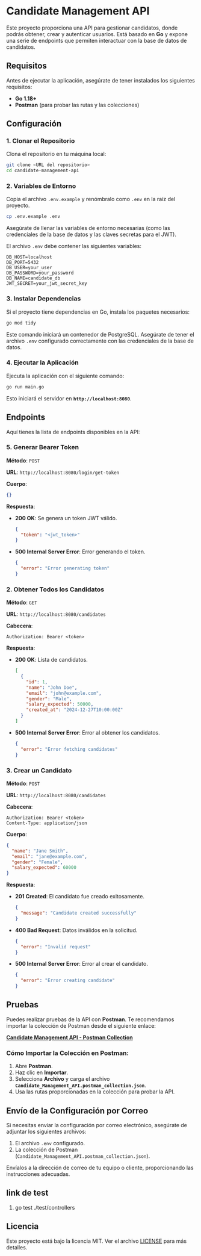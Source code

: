 
# Candidate Management API

Este proyecto proporciona una API para gestionar candidatos, donde podrás obtener, crear y autenticar usuarios. Está basado en **Go** y expone una serie de endpoints que permiten interactuar con la base de datos de candidatos.

## Requisitos

Antes de ejecutar la aplicación, asegúrate de tener instalados los siguientes requisitos:

- **Go 1.18+**
- **Postman** (para probar las rutas y las colecciones)

## Configuración

### 1. Clonar el Repositorio

Clona el repositorio en tu máquina local:

```bash
git clone <URL del repositorio>
cd candidate-management-api
```

### 2. Variables de Entorno

Copia el archivo `.env.example` y renómbralo como `.env` en la raíz del proyecto.

```bash
cp .env.example .env
```

Asegúrate de llenar las variables de entorno necesarias (como las credenciales de la base de datos y las claves secretas para el JWT).

El archivo `.env` debe contener las siguientes variables:

```
DB_HOST=localhost
DB_PORT=5432
DB_USER=your_user
DB_PASSWORD=your_password
DB_NAME=candidate_db
JWT_SECRET=your_jwt_secret_key
```

### 3. Instalar Dependencias

Si el proyecto tiene dependencias en Go, instala los paquetes necesarios:

```bash
go mod tidy
```


Este comando iniciará un contenedor de PostgreSQL. Asegúrate de tener el archivo `.env` configurado correctamente con las credenciales de la base de datos.

### 4. Ejecutar la Aplicación

Ejecuta la aplicación con el siguiente comando:

```bash
go run main.go
```

Esto iniciará el servidor en **`http://localhost:8080`**.

## Endpoints

Aquí tienes la lista de endpoints disponibles en la API:

### 5. **Generar Bearer Token**

**Método**: `POST`

**URL**: `http://localhost:8080/login/get-token`

**Cuerpo**:
```json
{}
```

**Respuesta**:

- **200 OK**: Se genera un token JWT válido.
  ```json
  {
    "token": "<jwt_token>"
  }
  ```

- **500 Internal Server Error**: Error generando el token.
  ```json
  {
    "error": "Error generating token"
  }
  ```

### 2. **Obtener Todos los Candidatos**

**Método**: `GET`

**URL**: `http://localhost:8080/candidates`

**Cabecera**:
```
Authorization: Bearer <token>
```

**Respuesta**:

- **200 OK**: Lista de candidatos.
  ```json
  [
    {
      "id": 1,
      "name": "John Doe",
      "email": "john@example.com",
      "gender": "Male",
      "salary_expected": 50000,
      "created_at": "2024-12-27T10:00:00Z"
    }
  ]
  ```

- **500 Internal Server Error**: Error al obtener los candidatos.
  ```json
  {
    "error": "Error fetching candidates"
  }
  ```

### 3. **Crear un Candidato**

**Método**: `POST`

**URL**: `http://localhost:8080/candidates`

**Cabecera**:
```
Authorization: Bearer <token>
Content-Type: application/json
```

**Cuerpo**:
```json
{
  "name": "Jane Smith",
  "email": "jane@example.com",
  "gender": "Female",
  "salary_expected": 60000
}
```

**Respuesta**:

- **201 Created**: El candidato fue creado exitosamente.
  ```json
  {
    "message": "Candidate created successfully"
  }
  ```

- **400 Bad Request**: Datos inválidos en la solicitud.
  ```json
  {
    "error": "Invalid request"
  }
  ```

- **500 Internal Server Error**: Error al crear el candidato.
  ```json
  {
    "error": "Error creating candidate"
  }
  ```

## Pruebas

Puedes realizar pruebas de la API con **Postman**. Te recomendamos importar la colección de Postman desde el siguiente enlace:

[**Candidate Management API - Postman Collection**](<enlace-al-archivo-de-colección>)

### Cómo Importar la Colección en Postman:

1. Abre **Postman**.
2. Haz clic en **Importar**.
3. Selecciona **Archivo** y carga el archivo **`Candidate_Management_API.postman_collection.json`**.
4. Usa las rutas proporcionadas en la colección para probar la API.

## Envío de la Configuración por Correo

Si necesitas enviar la configuración por correo electrónico, asegúrate de adjuntar los siguientes archivos:

1. El archivo `.env` configurado.
2. La colección de Postman (`Candidate_Management_API.postman_collection.json`).

Envíalos a la dirección de correo de tu equipo o cliente, proporcionando las instrucciones adecuadas.

## link de test

1. go test ./test/controllers

## Licencia

Este proyecto está bajo la licencia MIT. Ver el archivo [LICENSE](LICENSE) para más detalles.
